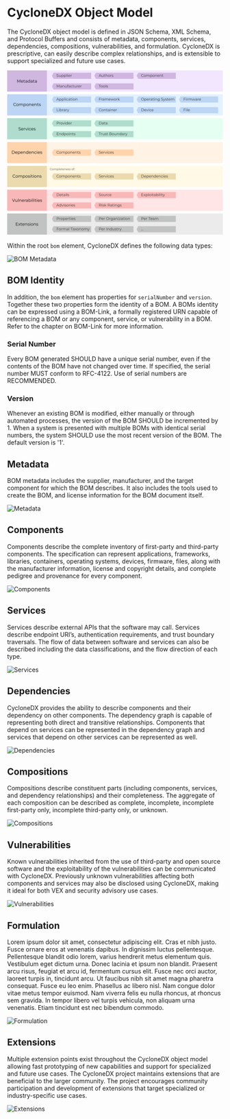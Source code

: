 # CycloneDX Object Model
The CycloneDX object model is defined in JSON Schema, XML Schema, and Protocol Buffers and consists of metadata,
components, services, dependencies, compositions, vulnerabilities, and formulation. CycloneDX is prescriptive, can 
easily describe complex relationships, and is extensible to support specialized and future use cases.

![CycloneDX Object Model](../../images/CycloneDX-Object-Model-Swimlane.png)

Within the root `bom` element, CycloneDX defines the following data types:

![BOM Metadata](../../images/Object%20Model/CycloneDX-Object-Type-Overview.png)

## BOM Identity
In addition, the `bom` element has properties for `serialNumber` and `version`. Together these two properties form the
identity of a BOM. A BOMs identity can be expressed using a BOM-Link, a formally registered URN capable of referencing
a BOM or any component, service, or vulnerability in a BOM. Refer to the chapter on BOM-Link for more information.

### Serial Number
Every BOM generated SHOULD have a unique serial number, even if the contents of the BOM have not changed over time. 
If specified, the serial number MUST conform to RFC-4122. Use of serial numbers are RECOMMENDED.

### Version
Whenever an existing BOM is modified, either manually or through automated processes, the version of the BOM SHOULD be 
incremented by 1. When a system is presented with multiple BOMs with identical serial numbers, the system SHOULD use 
the most recent version of the BOM. The default version is '1'.

## Metadata
BOM metadata includes the supplier, manufacturer, and the target component for which the BOM describes. It also includes
the tools used to create the BOM, and license information for the BOM document itself.

![Metadata](../../images/Object%20Model/Metadata.png)


## Components
Components describe the complete inventory of first-party and third-party components. The specification can represent
applications, frameworks, libraries, containers, operating systems, devices, firmware, files, along with the manufacturer
information, license and copyright details, and complete pedigree and provenance for every component.

![Components](../../images/Object%20Model/Components.png)

## Services
Services describe external APIs that the software may call. Services describe endpoint URI’s, authentication
requirements, and trust boundary traversals. The flow of data between software and services can also be described
including the data classifications, and the flow direction of each type.

![Services](../../images/Object%20Model/Services.png)

## Dependencies
CycloneDX provides the ability to describe components and their dependency on other components. The dependency graph is
capable of representing both direct and transitive relationships. Components that depend on services can be represented
in the dependency graph and services that depend on other services can be represented as well.

![Dependencies](../../images/Object%20Model/Dependencies.png)

## Compositions
Compositions describe constituent parts (including components, services, and dependency relationships) and their
completeness. The aggregate of each composition can be described as complete, incomplete, incomplete first-party only,
incomplete third-party only, or unknown.

![Compositions](../../images/Object%20Model/Compositions.png)

## Vulnerabilities
Known vulnerabilities inherited from the use of third-party and open source software and the exploitability of the
vulnerabilities can be communicated with CycloneDX. Previously unknown vulnerabilities affecting both components and
services may also be disclosed using CycloneDX, making it ideal for both VEX and security advisory use cases.

![Vulnerabilities](../../images/Object%20Model/Vulnerabilities.png)

## Formulation
Lorem ipsum dolor sit amet, consectetur adipiscing elit. Cras et nibh justo. Fusce ornare eros at venenatis dapibus. In dignissim luctus pellentesque. Pellentesque blandit odio lorem, varius hendrerit metus elementum quis. Vestibulum eget dictum urna. Donec lacinia et ipsum non blandit. Praesent arcu risus, feugiat et arcu id, fermentum cursus elit. Fusce nec orci auctor, laoreet turpis in, tincidunt arcu. Ut faucibus nibh sit amet magna pharetra consequat. Fusce eu leo enim. Phasellus ac libero nisl. Nam congue dolor vitae metus tempor euismod. Nam viverra felis eu nulla rhoncus, at rhoncus sem gravida. In tempor libero vel turpis vehicula, non aliquam urna venenatis. Etiam tincidunt est nec bibendum commodo.

![Formulation](../../images/Object%20Model/Formulation.png)

## Extensions
Multiple extension points exist throughout the CycloneDX object model allowing fast prototyping of new capabilities and
support for specialized and future use cases. The CycloneDX project maintains extensions that are beneficial to the
larger community. The project encourages community participation and development of extensions that target specialized
or industry-specific use cases.

![Extensions](../../images/Object%20Model/Extensions.png)

<div style="page-break-after: always; visibility: hidden">
\newpage
</div>